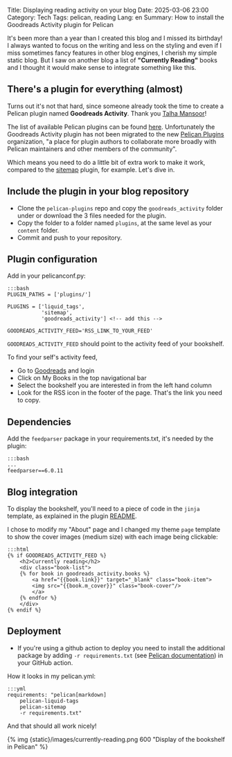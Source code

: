 Title: Displaying reading activity on your blog
Date: 2025-03-06 23:00
Category: Tech
Tags: pelican, reading
Lang: en
Summary: How to install the Goodreads Activity plugin for Pelican

It's been more than a year than I created this blog and I missed its birthday! I always wanted to focus on the writing and less on the styling and even if I miss sometimes fancy features in other blog engines, I cherish my simple static blog. But I saw on another blog a list of **"Currently Reading"** books and I thought it would make sense to integrate something like this. 

## There's a plugin for everything (almost)

Turns out it's not that hard, since someone already took the time to create a Pelican plugin named **Goodreads Activity**. Thank you [Talha Mansoor](https://github.com/talha131)!

The list of available Pelican plugins can be found [here](https://github.com/getpelican/pelican-plugins). Unfortunately the Goodreads Activity plugin has not been migrated to the new [Pelican Plugins](https://github.com/pelican-plugins) organization, "a place for plugin authors to collaborate more broadly with Pelican maintainers and other members of the community".

Which means you need to do a little bit of extra work to make it work, compared to the [sitemap](https://github.com/pelican-plugins/sitemap) plugin, for example. Let's dive in.

## Include the plugin in your blog repository

* Clone the `pelican-plugins` repo and copy the `goodreads_activity` folder under or download the 3 files needed for the plugin.
* Copy the folder to a folder named `plugins`, at the same level as your `content` folder.
* Commit and push to your repository.

## Plugin configuration

Add in your pelicanconf.py:

    :::bash
    PLUGIN_PATHS = ['plugins/']
    
    PLUGINS = ['liquid_tags',
               'sitemap',
               'goodreads_activity'] <!-- add this -->

    GOODREADS_ACTIVITY_FEED='RSS_LINK_TO_YOUR_FEED'

`GOODREADS_ACTIVITY_FEED` should point to the activity feed of your bookshelf.

To find your self's activity feed,

* Go to [Goodreads](https://www.goodreads.com/) and login
* Click on My Books in the top navigational bar
* Select the bookshelf you are interested in from the left hand column
* Look for the RSS icon in the footer of the page. That's the link you need to copy.

## Dependencies

Add the `feedparser` package in your requirements.txt, it's needed by the plugin:

    :::bash
    ...
    feedparser==6.0.11

## Blog integration

To display the bookshelf, you'll need to a piece of code in the `jinja` template, as explained in the plugin [README](https://github.com/getpelican/pelican-plugins/blob/master/goodreads_activity/Readme.md).

I chose to modify my "About" page and I changed my theme `page` template to show the cover images (medium size) with each image being clickable:

    :::html
    {% if GOODREADS_ACTIVITY_FEED %}
        <h2>Currently reading</h2>
        <div class="book-list">
        {% for book in goodreads_activity.books %}
            <a href="{{book.link}}" target="_blank" class="book-item">
            <img src="{{book.m_cover}}" class="book-cover"/>
            </a>
        {% endfor %}
        </div>
    {% endif %}

## Deployment

* If you're using a github action to deploy you need to install the additional package by adding `-r requirements.txt` (see [Pelican documentation](https://docs.getpelican.com/en/latest/tips.html#publishing-to-github-pages-using-a-custom-github-actions-workflow)) in your GitHub action.

How it looks in my pelican.yml:

    :::yml
    requirements: "pelican[markdown] 
        pelican-liquid-tags 
        pelican-sitemap 
        -r requirements.txt"

And that should all work nicely!

{% img {static}/images/currently-reading.png 600 "Display of the bookshelf in Pelican" %}

